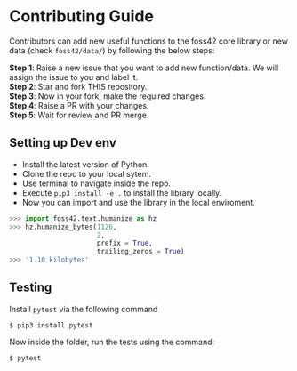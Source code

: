 # Contributing Guide

Contributors can add new useful functions to the foss42 core library or new data (check `foss42/data/`) by following the below steps:

**Step 1**: Raise a new issue that you want to add new function/data. We will assign the issue to you and label it.  
**Step 2**: Star and fork THIS repository.  
**Step 3**: Now in your fork, make the required changes.  
**Step 4**: Raise a PR with your changes.  
**Step 5**: Wait for review and PR merge.  

## Setting up Dev env

- Install the latest version of Python.  
- Clone the repo to your local sytem.  
- Use terminal to navigate inside the repo.  
- Execute `pip3 install -e .` to install the library locally.  
- Now you can import and use the library in the local enviroment.

```python
>>> import foss42.text.humanize as hz
>>> hz.humanize_bytes(1126,
                      2,
                      prefix = True,
                      trailing_zeros = True)
>>> '1.10 kilobytes'
```

## Testing

Install `pytest` via the following command

```
$ pip3 install pytest
```

Now inside the folder, run the tests using the command:

```
$ pytest
```
